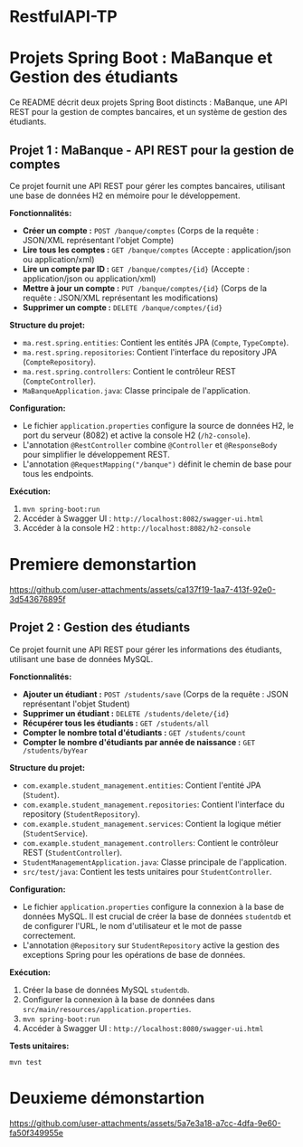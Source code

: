 # RestfulAPI-TP
# Projets Spring Boot : MaBanque et Gestion des étudiants

Ce README décrit deux projets Spring Boot distincts : MaBanque, une API REST pour la gestion de comptes bancaires, et un système de gestion des étudiants.

## Projet 1 : MaBanque - API REST pour la gestion de comptes

Ce projet fournit une API REST pour gérer les comptes bancaires, utilisant une base de données H2 en mémoire pour le développement.

**Fonctionnalités:**

* **Créer un compte :** `POST /banque/comptes`  (Corps de la requête : JSON/XML représentant l'objet Compte)
* **Lire tous les comptes :** `GET /banque/comptes` (Accepte : application/json ou application/xml)
* **Lire un compte par ID :** `GET /banque/comptes/{id}` (Accepte : application/json ou application/xml)
* **Mettre à jour un compte :** `PUT /banque/comptes/{id}` (Corps de la requête : JSON/XML représentant les modifications)
* **Supprimer un compte :** `DELETE /banque/comptes/{id}`


**Structure du projet:**

* `ma.rest.spring.entities`: Contient les entités JPA (`Compte`, `TypeCompte`).
* `ma.rest.spring.repositories`: Contient l'interface du repository JPA (`CompteRepository`).
* `ma.rest.spring.controllers`: Contient le contrôleur REST (`CompteController`).
* `MaBanqueApplication.java`: Classe principale de l'application.

**Configuration:**

* Le fichier `application.properties` configure la source de données H2, le port du serveur (8082) et active la console H2 (`/h2-console`).
* L'annotation `@RestController` combine `@Controller` et `@ResponseBody` pour simplifier le développement REST.
*  L'annotation `@RequestMapping("/banque")` définit le chemin de base pour tous les endpoints.

**Exécution:**

1. `mvn spring-boot:run`
2. Accéder à Swagger UI : `http://localhost:8082/swagger-ui.html`
3. Accéder à la console H2 : `http://localhost:8082/h2-console`


# Premiere demonstartion

https://github.com/user-attachments/assets/ca137f19-1aa7-413f-92e0-3d543676895f



## Projet 2 : Gestion des étudiants

Ce projet fournit une API REST pour gérer les informations des étudiants, utilisant une base de données MySQL.

**Fonctionnalités:**

* **Ajouter un étudiant :** `POST /students/save` (Corps de la requête : JSON représentant l'objet Student)
* **Supprimer un étudiant :** `DELETE /students/delete/{id}`
* **Récupérer tous les étudiants :** `GET /students/all`
* **Compter le nombre total d'étudiants :** `GET /students/count`
* **Compter le nombre d'étudiants par année de naissance :** `GET /students/byYear`

**Structure du projet:**

* `com.example.student_management.entities`: Contient l'entité JPA (`Student`).
* `com.example.student_management.repositories`: Contient l'interface du repository (`StudentRepository`).
* `com.example.student_management.services`: Contient la logique métier (`StudentService`).
* `com.example.student_management.controllers`: Contient le contrôleur REST (`StudentController`).
* `StudentManagementApplication.java`: Classe principale de l'application.
* `src/test/java`: Contient les tests unitaires pour `StudentController`.

**Configuration:**

* Le fichier `application.properties` configure la connexion à la base de données MySQL.  Il est crucial de créer la base de données `studentdb` et de configurer l'URL, le nom d'utilisateur et le mot de passe correctement.
*  L'annotation `@Repository` sur `StudentRepository` active la gestion des exceptions Spring pour les opérations de base de données.


**Exécution:**

1. Créer la base de données MySQL `studentdb`.
2. Configurer la connexion à la base de données dans `src/main/resources/application.properties`.
3. `mvn spring-boot:run`
4. Accéder à Swagger UI : `http://localhost:8080/swagger-ui.html`

**Tests unitaires:**

`mvn test`


# Deuxieme démonstartion

https://github.com/user-attachments/assets/5a7e3a18-a7cc-4dfa-9e60-fa50f349955e
